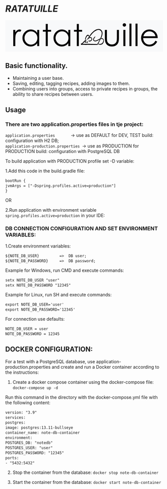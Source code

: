 # _RATATUILLE_


![Logo](./src/main/resources/static/img/logo-small.png)
## Basic functionality.

- Maintaining a user base.
- Saving, editing, tagging recipes, adding images to them.
- Combining users into groups, access to private recipes in groups, the ability to share recipes between users.

## Usage
### There are two application.properties files in tje project:
```application.properties       ```-> use as DEFAULT    for DEV, TEST  build: configuration with H2 DB; </br>
```application-production.properties ```-> use as PRODUCTION for PRODUCTION build: configuration with PostgreSQL DB

To build application with PRODUCTION profile set -D variable:

1.Add this code in the build.gradle file:

```
bootRun {
jvmArgs = ["-Dspring.profiles.active=production"]
}
```
OR

2.Run application with environment variable ```spring.profiles.active=production``` in your IDE:

### DB CONNECTION CONFIGURATION AND SET ENVIRONMENT VARIABLES:

1.Create environment variables:
```
${NOTE_DB_USER}         =>  DB user;
${NOTE_DB_PASSWORD}     =>  DB password;
```

Example for Windows, run  CMD and execute commands:
```
setx NOTE_DB_USER "user"
setx NOTE_DB_PASSWORD "12345"
```
Example for Linux, run  SH and execute commands:
```
export NOTE_DB_USER='user'
export NOTE_DB_PASSWORD='12345'
```
For connection use defaults:
```
NOTE_DB_USER = user
NOTE_DB_PASSWORD = 12345
```

## DOCKER CONFIGURATION:

For a test with a PostgreSQL database, use application-production.properties and create and run a Docker container according to the instructions:

1. Create a docker compose container using the docker-compose file:
   ```docker-compose up -d```

Run this command in the directory with the docker-compose.yml file with the following content:
```
version: "3.9"
services:
postgres:
image: postgres:13.11-bullseye
container_name: note-db-container
environment:
POSTGRES_DB: "notedb"
POSTGRES_USER: "user"
POSTGRES_PASSWORD: "12345"
ports:
- "5432:5432"
```

2. Stop the container from the database:
   ```docker stop note-db-container```

3. Start the container from the database:
   ```docker start note-db-container```